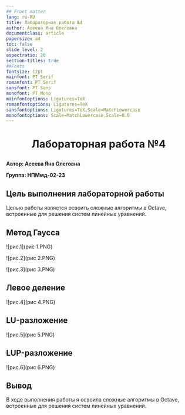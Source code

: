 ```yaml
---
## Front matter
lang: ru-RU
title: Лабораторная работа №4
author: Асеева Яна Олеговна
documentclass: article
papersize: a4
toc: false
slide_level: 2
aspectratio: 20
section-titles: true
##Fonts
fontsize: 12pt
mainfont: PT Serif
romanfont: PT Serif
sansfont: PT Sans
monofont: PT Mono
mainfontoptions: Ligatures=TeX
romanfontoptions: Ligatures=TeX
sansfontoptions: Ligatures=TeX,Scale=MatchLowercase
monofontoptions: Scale=MatchLowercase,Scale=0.9
---
```








# <p style="text-align: center;">Лабораторная работа №4</p>



**Автор: Асеева Яна Олеговна**

**Группа: НПМмд-02-23**

</div>

<div style="page-break-after: always;">

## Цель выполнения лабораторной работы

Целью работы является освоить сложные алгоритмы в Octave, встроенные для решения систем линейных уравнений.

</div>

<div style="page-break-after: always;">

## Метод Гаусса

![рис.1](рис 1.PNG)

![рис.2](рис 2.PNG)

![рис.3](рис 3.PNG)

</div>

<div style="page-break-after: always;">

## Левое деление

![рис.4](рис 4.PNG)

</div>

<div style="page-break-after: always;">

## LU-разложение

![рис.5](рис 5.PNG)

</div>

<div style="page-break-after: always;">

## LUP-разложение

![рис.6](рис 6.PNG)

</div>

<div style="page-break-after: always;">

## Вывод

В ходе выполнения работы я освоила сложные алгоритмы в Octave, встроенные для решения систем линейных уравнений.

</div>
